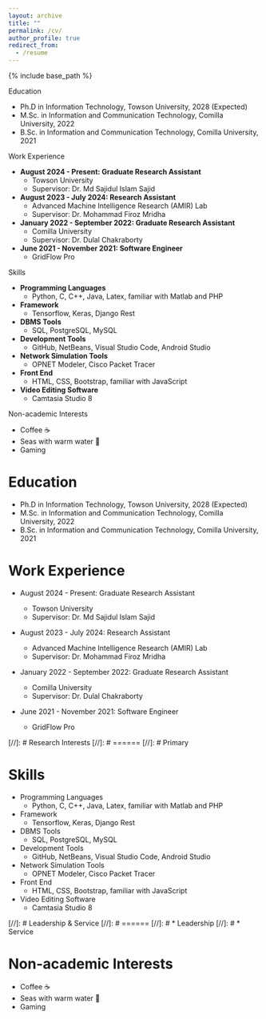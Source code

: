 ```yaml
---
layout: archive
title: ""
permalink: /cv/
author_profile: true
redirect_from:
  - /resume
---
```


<head>
<link href="https://cdn.jsdelivr.net/npm/bootstrap@5.0.2/dist/css/bootstrap.min.css" rel="stylesheet" integrity="sha384-EVSTQN3/azprG1Anm3QDgpJLIm9Nao0Yz1ztcQTwFspd3yD65VohhpuuCOmLASjC" crossorigin="anonymous">
</head>

{% include base_path %}

<div class="card">
  <div class="card-header">
    Education
  </div>
  <div class="card-body">
    <ul>
        <li> Ph.D in Information Technology, Towson University, 2028 (Expected) </li>
        <li> M.Sc. in Information and Communication Technology, Comilla University, 2022 </li>
        <li> B.Sc. in Information and Communication Technology, Comilla University, 2021 </li>
    </ul>
  </div>
</div>

<div class="mt-3 card">
  <div class="card-header">
    Work Experience
  </div>
  <div class="card-body">
    <ul>
      <li>
        <strong>August 2024 - Present: Graduate Research Assistant</strong>
        <ul>
          <li>Towson University</li>
          <li>Supervisor: Dr. Md Sajidul Islam Sajid</li>
        </ul>
      </li>
      <li>
        <strong>August 2023 - July 2024: Research Assistant</strong>
        <ul>
          <li>Advanced Machine Intelligence Research (AMIR) Lab</li>
          <li>Supervisor: Dr. Mohammad Firoz Mridha</li>
        </ul>
      </li>
      <li>
        <strong>January 2022 - September 2022: Graduate Research Assistant</strong>
        <ul>
          <li>Comilla University</li>
          <li>Supervisor: Dr. Dulal Chakraborty</li>
        </ul>
      </li>
      <li>
        <strong>June 2021 - November 2021: Software Engineer</strong>
        <ul>
          <li>GridFlow Pro</li>
        </ul>
      </li>
    </ul>
  </div>
</div>

<div class="card">
  <div class="card-header">
    Skills
  </div>
  <div class="card-body">
    <ul>
      <li>
        <strong>Programming Languages</strong>
        <ul>
          <li>Python, C, C++, Java, Latex, familiar with Matlab and PHP</li>
        </ul>
      </li>
      <li>
        <strong>Framework</strong>
        <ul>
          <li>Tensorflow, Keras, Django Rest</li>
        </ul>
      </li>
      <li>
        <strong>DBMS Tools</strong>
        <ul>
          <li>SQL, PostgreSQL, MySQL</li>
        </ul>
      </li>
      <li>
        <strong>Development Tools</strong>
        <ul>
          <li>GitHub, NetBeans, Visual Studio Code, Android Studio</li>
        </ul>
      </li>
      <li>
        <strong>Network Simulation Tools</strong>
        <ul>
          <li>OPNET Modeler, Cisco Packet Tracer</li>
        </ul>
      </li>
      <li>
        <strong>Front End</strong>
        <ul>
          <li>HTML, CSS, Bootstrap, familiar with JavaScript</li>
        </ul>
      </li>
      <li>
        <strong>Video Editing Software</strong>
        <ul>
          <li>Camtasia Studio 8</li>
        </ul>
      </li>
    </ul>
  </div>
</div>

<div class="card">
  <div class="card-header">
    Non-academic Interests
  </div>
  <div class="card-body">
    <ul>
        <li> Coffee ☕ </li>
        <li> Seas with warm water 🌊 </li>
        <li> Gaming  </li>
    </ul>
  </div>
</div>

Education
======
* Ph.D in Information Technology, Towson University, 2028 (Expected)
* M.Sc. in Information and Communication Technology, Comilla University, 2022
* B.Sc. in Information and Communication Technology, Comilla University, 2021

Work Experience
======
* August 2024 - Present: Graduate Research Assistant
  * Towson University
  * Supervisor: Dr. Md Sajidul Islam Sajid

* August 2023 - July 2024: Research Assistant
  * Advanced Machine Intelligence Research (AMIR) Lab
  * Supervisor: Dr. Mohammad Firoz Mridha

* January 2022 - September 2022: Graduate Research Assistant
  * Comilla University
  * Supervisor: Dr. Dulal Chakraborty

* June 2021 - November 2021: Software Engineer
  * GridFlow Pro

[//]: # Research Interests
[//]: # ======
[//]: # Primary
  
Skills
======
* Programming Languages
  * Python, C, C++, Java, Latex, familiar with Matlab and PHP
* Framework
  * Tensorflow, Keras, Django Rest
* DBMS Tools
  * SQL, PostgreSQL, MySQL
* Development Tools
  * GitHub, NetBeans, Visual Studio Code, Android Studio
* Network Simulation Tools
  * OPNET Modeler, Cisco Packet Tracer
* Front End
  * HTML, CSS, Bootstrap, familiar with JavaScript
* Video Editing Software
  * Camtasia Studio 8

[//]: # Leadership & Service
[//]: # ======
[//]: # * Leadership
[//]: # * Service

Non-academic Interests
======
* Coffee ☕
* Seas with warm water 🌊
* Gaming 
